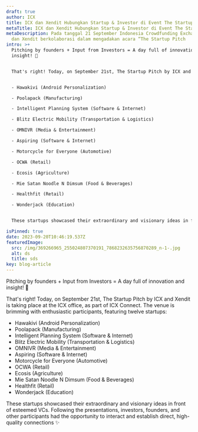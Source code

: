 ```yaml
---
draft: true
author: ICX
title: ICX dan Xendit Hubungkan Startup & Investor di Event The Startup Pitch
metaTitle: ICX dan Xendit Hubungkan Startup & Investor di Event The Startup Pitch
metaDescription: Pada tanggal 21 September Indonesia Crowdfunding Exchange (ICX)
  dan Xendit berkolaborasi dalam mengadakan acara “The Startup Pitch
intro: >+
  Pitching by founders + Input from Investors = A day full of innovation and
  insight! 🚀


  That's right! Today, on September 21st, The Startup Pitch by ICX and Xendit is taking place at the ICX office, as part of ICX Connect. The venue is brimming with enthusiastic participants, featuring twelve startups:


  - Hawakivi (Android Personalization)

  - Poolapack (Manufacturing)

  - Intelligent Planning System (Software & Internet)

  - Blitz Electric Mobility (Transportation & Logistics)

  - OMNIVR (Media & Entertainment)

  - Aspiring (Software & Internet)

  - Motorcycle for Everyone (Automotive)

  - OCWA (Retail)

  - Ecosis (Agriculture)

  - Mie Satan Noodle N Dimsum (Food & Beverages)

  - Healthfit (Retail)

  - Wonderjack (Education)


  These startups showcased their extraordinary and visionary ideas in front of esteemed VCs. Following the presentations, investors, founders, and other participants had the opportunity to interact and establish direct, high-quality connections ✨

isPinned: true
date: 2023-09-20T10:46:19.537Z
featuredImage:
  src: /img/369266965_255024807370191_7868232635756870289_n-1-.jpg
  alt: ds
  title: sds
key: blog-article
---
```

Pitching by founders + Input from Investors = A day full of innovation and insight! 🚀

That's right! Today, on September 21st, The Startup Pitch by ICX and Xendit is taking place at the ICX office, as part of ICX Connect. The venue is brimming with enthusiastic participants, featuring twelve startups:

* Hawakivi (Android Personalization)
* Poolapack (Manufacturing)
* Intelligent Planning System (Software & Internet)
* Blitz Electric Mobility (Transportation & Logistics)
* OMNIVR (Media & Entertainment)
* Aspiring (Software & Internet)
* Motorcycle for Everyone (Automotive)
* OCWA (Retail)
* Ecosis (Agriculture)
* Mie Satan Noodle N Dimsum (Food & Beverages)
* Healthfit (Retail)
* Wonderjack (Education)

These startups showcased their extraordinary and visionary ideas in front of esteemed VCs. Following the presentations, investors, founders, and other participants had the opportunity to interact and establish direct, high-quality connections ✨